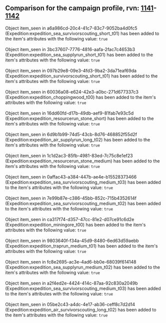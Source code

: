 ## Comparison for the campaign profile, rvn: [1141](https://github.com/PRO100KatYT/FortniteProfileRevisions/tree/main/profiles/campaign/1141%20campaign.json)-[1142](https://github.com/PRO100KatYT/FortniteProfileRevisions/tree/main/profiles/campaign/1142%20campaign.json)

Object item_seen in a6a986cd-20c4-41c7-83c7-9052ba4d0fc5 (Expedition:expedition_sea_survivorscouting_short_t01) has been added to the item's attributes with the following value: `true`
<br><br>
Object item_seen in 3bc37607-7776-4816-aafa-2fac7c4653b3 (Expedition:expedition_sea_supplyrun_short_t01) has been added to the item's attributes with the following value: `true`
<br><br>
Object item_seen in 097b29e8-09e3-4fd3-9ba2-3da71eaf69da (Expedition:expedition_survivorscouting_short_t01) has been added to the item's attributes with the following value: `true`
<br><br>
Object item_seen in 60036a08-e624-42e3-a0bc-271d677337c3 (Expedition:expedition_choppingwood_t00) has been added to the item's attributes with the following value: `true`
<br><br>
Object item_seen in 16dd60fd-d17b-49db-aef9-81fab7e93c5d (Expedition:expedition_resourcerun_stone_short) has been added to the item's attributes with the following value: `true`
<br><br>
Object item_seen in 6d9b1b99-74d5-43cb-8d76-468852f55d2f (Expedition:expedition_air_supplyrun_long_t02) has been added to the item's attributes with the following value: `true`
<br><br>
Object item_seen in 1c1d2ac3-85fb-4981-83ed-7c75c8e1ef23 (Expedition:expedition_resourcerun_stone_medium) has been added to the item's attributes with the following value: `true`
<br><br>
Object item_seen in 0affac43-a384-447b-ae4e-b15528373466 (Expedition:expedition_sea_survivorscouting_medium_t03) has been added to the item's attributes with the following value: `true`
<br><br>
Object item_seen in 7e99b87e-c386-45bb-852c-715b4352614f (Expedition:expedition_sea_survivorscouting_medium_t02) has been added to the item's attributes with the following value: `true`
<br><br>
Object item_seen in ca317f74-d357-47cc-81e2-d07ce91c6d2e (Expedition:expedition_miningore_t00) has been added to the item's attributes with the following value: `true`
<br><br>
Object item_seen in 9803640f-f34a-45d9-8480-6ed63d59aebb (Expedition:expedition_traprun_medium_t01) has been added to the item's attributes with the following value: `true`
<br><br>
Object item_seen in fc8e2695-ac3e-4ad6-bb0e-68039f614148 (Expedition:expedition_sea_supplyrun_medium_t02) has been added to the item's attributes with the following value: `true`
<br><br>
Object item_seen in a2f4ed2e-4424-414c-87aa-92c830a2049b (Expedition:expedition_sea_survivorscouting_medium_t03) has been added to the item's attributes with the following value: `true`
<br><br>
Object item_seen in 05be2c43-a4dc-4e17-ab36-ceff8c7d2d14 (Expedition:expedition_air_survivorscouting_long_t02) has been added to the item's attributes with the following value: `true`
<br><br>
